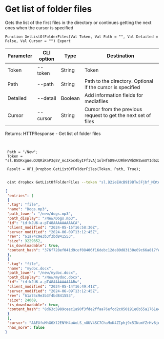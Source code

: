﻿---
sidebar_position: 2
---

# Get list of folder files
 Gets the list of the first files in the directory or continues getting the next ones when the cursor is specified



`Function GetListOfFolderFiles(Val Token, Val Path = "", Val Detailed = False, Val Cursor = "") Export`

 | Parameter | CLI option | Type | Destination |
 |-|-|-|-|
 | Token | --token | String | Token |
 | Path | --path | String | Path to the directory. Optional if the cursor is specified |
 | Detailed | --detail | Boolean | Add information fields for mediafiles |
 | Cursor | --cursor | String | Cursor from the previous request to get the next set of files |

 
 Returns: HTTPResponse - Get list of folder files

<br/>




```bsl title="Code example"
 Path = "/New";
 Token = "sl.B5DKxgWeuOJQRiKaP3qEV_mcJXoc4byIFf1vAj1olHf6D9wUJRhHVWbXWZwmUYId6zZCWSPgiO...";
 
 Result = OPI_Dropbox.GetListOfFolderFiles(Token, Path, True);
```
	


```sh title="CLI command example"
 
 oint dropbox GetListOfFolderFiles --token "sl.B2ieEHcB9I9BTwJFjbf_MQtoZMKjGYgkpBqzQkvBfuSz41Qpy5r3d7a4ax22I5ILWhd9KLbN5L..." --path %path% --detail %detail% --cursor %cursor%

```

```json title="Result"
{
 "entries": [
 {
 ".tag": "file",
 "name": "Dogs.mp3",
 "path_lower": "/new/dogs.mp3",
 "path_display": "/New/Dogs.mp3",
 "id": "id:kJU6-a-pT48AAAAAAAAACA",
 "client_modified": "2024-05-15T16:58:30Z",
 "server_modified": "2024-06-09T13:12:45Z",
 "rev": "61a74c9e3b3f3bd841553",
 "size": 9229352,
 "is_downloadable": true,
 "content_hash": "376f728ef041d9cef08406f16debc12de89d83130e69c66a817fd834d2d82dc2"
 },
 {
 ".tag": "file",
 "name": "mydoc.docx",
 "path_lower": "/new/mydoc.docx",
 "path_display": "/New/mydoc.docx",
 "id": "id:kJU6-a-pT48AAAAAAAAABw",
 "client_modified": "2024-05-14T16:49:41Z",
 "server_modified": "2024-06-09T13:12:45Z",
 "rev": "61a74c9e3b3f4bd841553",
 "size": 24069,
 "is_downloadable": true,
 "content_hash": "8d63c5989ceec1a90f3fde2ffaa76efcd2c050191e6b55a1761e4e352590bd8c"
 }
 ],
 "cursor": "AAEXfuMhG6Xl2ENYH4uAoLS_nOUV4SC7ChaMxK4ZIphj9x5INumYZrHv6jqph4fgkOy6PpFTTaaJ4BTjzVGZnTk7tB5wCCp1Eogn8gCW-Agz-ej4X6ir5p-KX63vBgDV0OZ-boy78oUXMJeOtU9sjEij34BoqBCtWYOFje4PXhEV3KwVySRWzPlXSEq9arMo1AaP8PFuDxx6JTxSGRdcQwnc",
 "has_more": false
}
```
